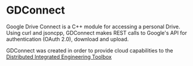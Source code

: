 # GDConnect

<p>Google Drive Connect is a C++ module for accessing a personal Drive. Using curl and jsoncpp, GDConnect makes REST calls to Google's API for authentication (OAuth 2.0), download and upload.</p>

<p>GDConnect was created in order to provide cloud capabilities to the <a href="http://avalon.ens-lyon.fr/software/diet">Distributed Integrated Engineering Toolbox</a></p>


